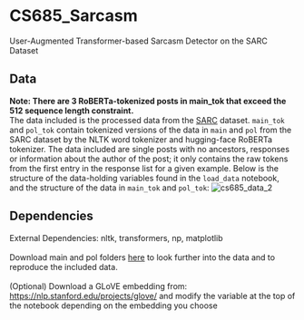 # CS685_Sarcasm
User-Augmented Transformer-based Sarcasm Detector on the SARC Dataset

## Data
**Note: There are 3 RoBERTa-tokenized posts in main_tok that exceed the 512 sequence length constraint.**\
The data included is the processed data from the [SARC](https://nlp.cs.princeton.edu/SARC/2.0/) dataset. `main_tok` and `pol_tok` contain tokenized versions of the data in `main` and `pol` from the SARC dataset by the NLTK word tokenizer and hugging-face RoBERTa tokenizer. The data included are single posts with no ancestors, responses or information about the author of the post; it only contains the raw tokens from the first entry in the response list for a given example. Below is the structure of the data-holding variables found in the `load_data` notebook, and the structure of the data in `main_tok` and `pol_tok`:
![cs685_data_2](https://user-images.githubusercontent.com/43583679/95688750-6fb76c80-0bda-11eb-9506-da9a3d38d614.png)


## Dependencies
External Dependencies: nltk, transformers, np, matplotlib \
\
Download main and pol folders [here](https://nlp.cs.princeton.edu/SARC/2.0/) to look further into the data and to reproduce the included data.\
\
(Optional) Download a GLoVE embedding from: https://nlp.stanford.edu/projects/glove/ and modify the variable at the top of the notebook depending on the embedding you choose
